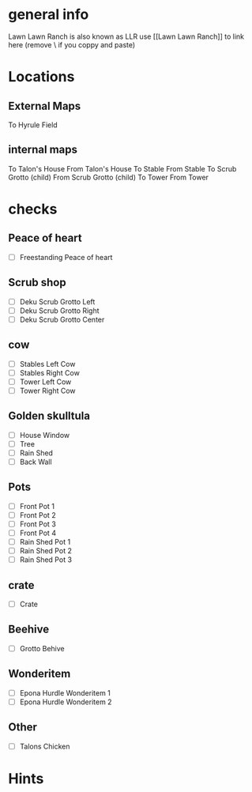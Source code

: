 # general info 
Lawn Lawn Ranch is also known as LLR use \[\[Lawn Lawn Ranch]] to link here (remove \\ if you coppy and paste)
# Locations
## External Maps
To Hyrule Field
## internal maps
To Talon's House
From Talon's House
To Stable
From Stable
To Scrub Grotto (child)
From Scrub Grotto (child)
To Tower
From Tower
# checks
## Peace of heart
- [ ] Freestanding Peace of heart
## Scrub shop
- [ ] Deku Scrub Grotto Left 
- [ ] Deku Scrub Grotto Right 
- [ ] Deku Scrub Grotto Center 
## cow
- [ ] Stables Left Cow
- [ ] Stables Right Cow
- [ ] Tower Left Cow
- [ ] Tower Right Cow
## Golden skulltula
- [ ] House Window
- [ ] Tree
- [ ] Rain Shed
- [ ] Back Wall
## Pots
- [ ] Front Pot 1
- [ ] Front Pot 2
- [ ] Front Pot 3
- [ ] Front Pot 4
- [ ] Rain Shed Pot 1
- [ ] Rain Shed Pot 2
- [ ] Rain Shed Pot 3
## crate
- [ ] Crate
## Beehive
- [ ] Grotto Behive
## Wonderitem
- [ ] Epona Hurdle Wonderitem 1
- [ ] Epona Hurdle Wonderitem 2
## Other
- [ ] Talons Chicken
# Hints
